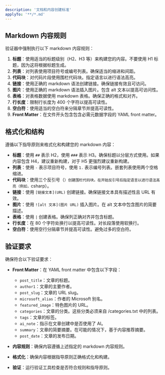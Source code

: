 ```yaml
---
description: '文档和内容创建标准'
applyTo: '**/*.md'
---
```


## Markdown 内容规则

验证器中强制执行以下 markdown 内容规则：

1. **标题**：使用适当的标题级别（H2、H3 等）来构建您的内容。不要使用 H1 标题，因为这将根据标题生成。
2. **列表**：对列表使用项目符号或编号列表。确保适当的缩进和间距。
3. **代码块**：对代码片段使用围栏代码块。指定语言以进行语法高亮。
4. **链接**：使用正确的 markdown 语法创建链接。确保链接有效且可访问。
5. **图片**：使用正确的 markdown 语法插入图片。包含 alt 文本以提高可访问性。
6. **表格**：对表格数据使用 markdown 表格。确保正确的格式和对齐。
7. **行长度**：限制行长度为 400 个字符以提高可读性。
8. **空白符**：使用适当的空白符来分隔章节并提高可读性。
9. **Front Matter**：在文件开头包含包含必需元数据字段的 YAML front matter。

## 格式化和结构

遵循以下指导原则来格式化和构建您的 markdown 内容：

- **标题**：使用 `##` 表示 H2，使用 `###` 表示 H3。确保标题以分层方式使用。如果内容包含 H4，建议重新构建，对于 H5 更强烈建议重新构建。
- **列表**：使用 `-` 表示项目符号，使用 `1.` 表示编号列表。嵌套列表使用两个空格缩进。
- **代码块**：使用三个反引号（`）创建围栏代码块。在开始反引号后指定语言以进行语法高亮（例如，`csharp）。
- **链接**：使用 `[链接文本](URL)` 创建链接。确保链接文本具有描述性且 URL 有效。
- **图片**：使用 `![alt 文本](图片 URL)` 插入图片。在 alt 文本中包含图片的简要描述。
- **表格**：使用 `|` 创建表格。确保列正确对齐并包含标题。
- **行长度**：在 80 个字符处换行以提高可读性。对长段落使用软换行。
- **空白符**：使用空行分隔章节并提高可读性。避免过多的空白符。

## 验证要求

确保符合以下验证要求：

- **Front Matter**：在 YAML front matter 中包含以下字段：

  - `post_title`：文章的标题。
  - `author1`：文章的主要作者。
  - `post_slug`：文章的 URL slug。
  - `microsoft_alias`：作者的 Microsoft 别名。
  - `featured_image`：特色图片的 URL。
  - `categories`：文章的分类。这些分类必须来自 /categories.txt 中的列表。
  - `tags`：文章的标签。
  - `ai_note`：指示在文章创建中是否使用了 AI。
  - `summary`：文章的简要摘要。在可能的情况下，基于内容推荐摘要。
  - `post_date`：文章的发布日期。

- **内容规则**：确保内容遵循上述指定的 markdown 内容规则。
- **格式化**：确保内容根据指导原则正确格式化和构建。
- **验证**：运行验证工具检查是否符合规则和指导原则。